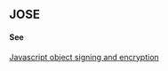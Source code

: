 ## JOSE

<h4>See</h4><p><a href="javascript-object-signing-and-encryption">Javascript object signing and encryption</a></p>

